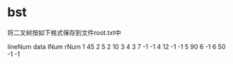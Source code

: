 # bst
将二叉树按如下格式保存到文件root.txt中

lineNum data lNum rNum
1 45 2 5
2 10 3 4
3 7 -1 -1
4 12 -1 -1
5 90 6 -1
6 50 -1 -1
